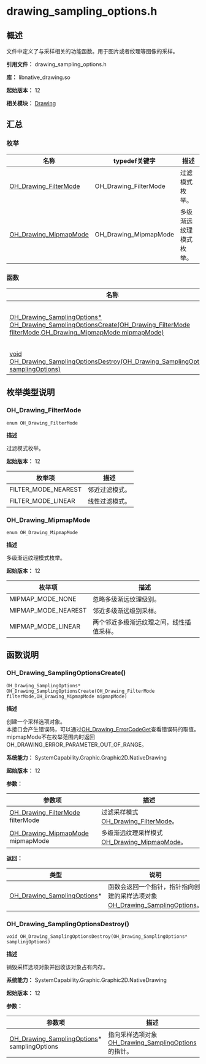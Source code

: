 # drawing_sampling_options.h

## 概述

文件中定义了与采样相关的功能函数。用于图片或者纹理等图像的采样。

**引用文件：** drawing_sampling_options.h

**库：** libnative_drawing.so

**起始版本：** 12

**相关模块：** [Drawing](capi-drawing.md)

## 汇总

### 枚举

| 名称 | typedef关键字 | 描述 |
| -- | -- | -- |
| [OH_Drawing_FilterMode](#oh_drawing_filtermode) | OH_Drawing_FilterMode | 过滤模式枚举。 |
| [OH_Drawing_MipmapMode](#oh_drawing_mipmapmode) | OH_Drawing_MipmapMode | 多级渐远纹理模式枚举。 |

### 函数

| 名称 | 描述 |
| -- | -- |
| [OH_Drawing_SamplingOptions* OH_Drawing_SamplingOptionsCreate(OH_Drawing_FilterMode filterMode,OH_Drawing_MipmapMode mipmapMode)](#oh_drawing_samplingoptionscreate) | 创建一个采样选项对象。<br>本接口会产生错误码，可以通过[OH_Drawing_ErrorCodeGet](capi-drawing-error-code-h.md#oh_drawing_errorcodeget)查看错误码的取值。<br>mipmapMode不在枚举范围内时返回OH_DRAWING_ERROR_PARAMETER_OUT_OF_RANGE。 |
| [void OH_Drawing_SamplingOptionsDestroy(OH_Drawing_SamplingOptions* samplingOptions)](#oh_drawing_samplingoptionsdestroy) | 销毁采样选项对象并回收该对象占有内存。 |

## 枚举类型说明

### OH_Drawing_FilterMode

```
enum OH_Drawing_FilterMode
```

**描述**

过滤模式枚举。

**起始版本：** 12

| 枚举项 | 描述 |
| -- | -- |
| FILTER_MODE_NEAREST | 邻近过滤模式。 |
| FILTER_MODE_LINEAR | 线性过滤模式。 |

### OH_Drawing_MipmapMode

```
enum OH_Drawing_MipmapMode
```

**描述**

多级渐远纹理模式枚举。

**起始版本：** 12

| 枚举项 | 描述 |
| -- | -- |
| MIPMAP_MODE_NONE | 忽略多级渐远纹理级别。 |
| MIPMAP_MODE_NEAREST | 邻近多级渐远级别采样。 |
| MIPMAP_MODE_LINEAR | 两个邻近多级渐远纹理之间，线性插值采样。 |


## 函数说明

### OH_Drawing_SamplingOptionsCreate()

```
OH_Drawing_SamplingOptions* OH_Drawing_SamplingOptionsCreate(OH_Drawing_FilterMode filterMode,OH_Drawing_MipmapMode mipmapMode)
```

**描述**

创建一个采样选项对象。<br>本接口会产生错误码，可以通过[OH_Drawing_ErrorCodeGet](capi-drawing-error-code-h.md#oh_drawing_errorcodeget)查看错误码的取值。<br>mipmapMode不在枚举范围内时返回OH_DRAWING_ERROR_PARAMETER_OUT_OF_RANGE。

**系统能力：** SystemCapability.Graphic.Graphic2D.NativeDrawing

**起始版本：** 12


**参数：**

| 参数项 | 描述 |
| -- | -- |
| [OH_Drawing_FilterMode](#oh_drawing_filtermode) filterMode | 过滤采样模式[OH_Drawing_FilterMode](capi-drawing-sampling-options-h.md#oh_drawing_filtermode)。 |
| [OH_Drawing_MipmapMode](#oh_drawing_mipmapmode) mipmapMode | 多级渐远纹理采样模式[OH_Drawing_MipmapMode](capi-drawing-sampling-options-h.md#oh_drawing_mipmapmode)。 |

**返回：**

| 类型 | 说明 |
| -- | -- |
| [OH_Drawing_SamplingOptions](capi-oh-drawing-samplingoptions.md)* | 函数会返回一个指针，指针指向创建的采样选项对象[OH_Drawing_SamplingOptions](capi-oh-drawing-samplingoptions.md)。 |

### OH_Drawing_SamplingOptionsDestroy()

```
void OH_Drawing_SamplingOptionsDestroy(OH_Drawing_SamplingOptions* samplingOptions)
```

**描述**

销毁采样选项对象并回收该对象占有内存。

**系统能力：** SystemCapability.Graphic.Graphic2D.NativeDrawing

**起始版本：** 12

**参数：**

| 参数项 | 描述 |
| -- | -- |
| [OH_Drawing_SamplingOptions](capi-oh-drawing-samplingoptions.md)* samplingOptions | 指向采样选项对象[OH_Drawing_SamplingOptions](capi-oh-drawing-samplingoptions.md)的指针。 |


